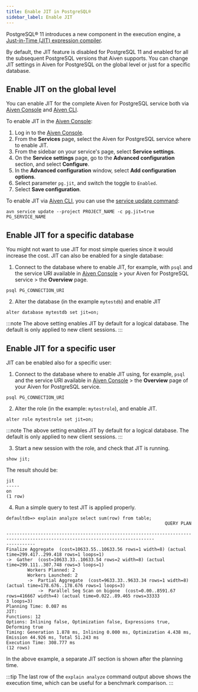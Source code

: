 ```yaml
---
title: Enable JIT in PostgreSQL®
sidebar_label: Enable JIT
---
```


PostgreSQL® 11 introduces a new component in the execution engine, a [Just-in-Time (JIT) expression compiler](https://www.postgresql.org/docs/current/jit-reason.html).

By default, the JIT feature is disabled for PostgreSQL 11 and enabled
for all the subsequent PostgreSQL versions that Aiven supports. You can
change JIT settings in Aiven for PostgreSQL on the global level or just
for a specific database.

## Enable JIT on the global level

You can enable JIT for the complete Aiven for PostgreSQL service both
via [Aiven Console](https://console.aiven.io/) and
[Aiven CLI](/docs/tools/cli).

To enable JIT in the [Aiven Console](https://console.aiven.io/):

1.  Log in to the [Aiven Console](https://console.aiven.io/).
2.  From the **Services** page, select the Aiven for PostgreSQL
    service where to enable JIT.
3.  From the sidebar on your service's page, select **Service
    settings**.
4.  On the **Service settings** page, go to the **Advanced
    configuration** section, and select **Configure**.
5.  In the **Advanced configuration** window, select **Add configuration
    options**.
6.  Select parameter `pg.jit`, and switch the toggle to `Enabled`.
7.  Select **Save configuration**.

To enable JIT via [Aiven CLI](/docs/tools/cli), you can use the
[service update command](/docs/tools/cli/service-cli#avn-cli-service-update):

```
avn service update --project PROJECT_NAME -c pg.jit=true PG_SERVICE_NAME
```

## Enable JIT for a specific database

You might not want to use JIT for most simple queries since it would
increase the cost. JIT can also be enabled for a single database:

1.  Connect to the database where to enable JIT, for example,
    with `psql` and the service URI available in [Aiven
    Console](https://console.aiven.io/) > your Aiven for PostgreSQL
    service > the **Overview** page.

```
psql PG_CONNECTION_URI
```

2.  Alter the database (in the example `mytestdb`) and enable JIT

```
alter database mytestdb set jit=on;
```

:::note
The above setting enables JIT by default for a logical database. The
default is only applied to new client sessions.
:::

## Enable JIT for a specific user

JIT can be enabled also for a specific user:

1.  Connect to the database where to enable JIT using, for
    example, `psql` and the service URI available in [Aiven
    Console](https://console.aiven.io/) > the **Overview** page of your
    Aiven for PostgreSQL service.

```
psql PG_CONNECTION_URI
```

2.  Alter the role (in the example: `mytestrole`), and enable JIT.

```
alter role mytestrole set jit=on;
```

:::note
The above setting enables JIT by default for a logical database. The
default is only applied to new client sessions.
:::

3.  Start a new session with the role, and check that JIT is running.

```
show jit;
```

The result should be:

```
jit
-----
on
(1 row)
```

4.  Run a simple query to test JIT is applied properly.

```
defaultdb=> explain analyze select sum(row) from table;
                                                            QUERY PLAN

------------------------------------------------------------------------------------------------------------------------------
-----------
Finalize Aggregate  (cost=10633.55..10633.56 rows=1 width=8) (actual time=299.417..299.418 rows=1 loops=1)
->  Gather  (cost=10633.33..10633.54 rows=2 width=8) (actual time=299.111..307.748 rows=3 loops=1)
        Workers Planned: 2
        Workers Launched: 2
        ->  Partial Aggregate  (cost=9633.33..9633.34 rows=1 width=8) (actual time=178.676..178.676 rows=1 loops=3)
            ->  Parallel Seq Scan on bigone  (cost=0.00..8591.67 rows=416667 width=4) (actual time=0.022..89.465 rows=33333
3 loops=3)
Planning Time: 0.087 ms
JIT:
Functions: 12
Options: Inlining false, Optimization false, Expressions true, Deforming true
Timing: Generation 1.878 ms, Inlining 0.000 ms, Optimization 4.438 ms, Emission 44.926 ms, Total 51.243 ms
Execution Time: 308.777 ms
(12 rows)
```

In the above example, a separate JIT section is shown after the planning
time.

:::tip
The last row of the `explain analyze` command output above shows the
execution time, which can be useful for a benchmark comparison.
:::
